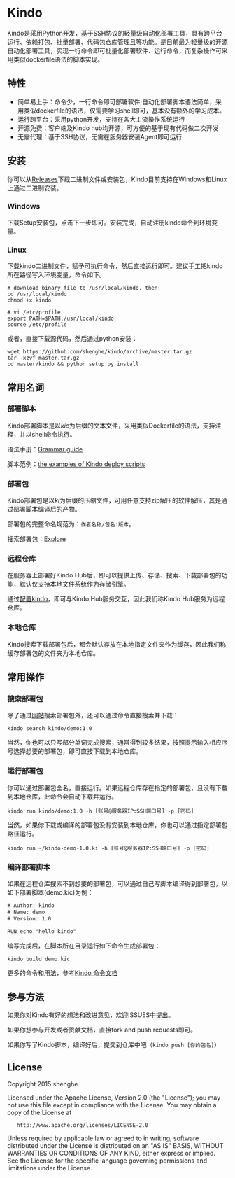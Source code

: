 # Kindo

Kindo是采用Python开发，基于SSH协议的轻量级自动化部署工具，具有跨平台运行、依赖打包、批量部署、代码包仓库管理且等功能。是目前最为轻量级的开源自动化部署工具，实现一行命令即可批量化部署软件、运行命令，而复杂操作可采用类似dockerfile语法的脚本实现。

## 特性

* 简单易上手：命令少，一行命令即可部署软件;自动化部署脚本语法简单，采用类似dockerfile的语法，仅需要学习shell即可，基本没有额外的学习成本。
* 运行跨平台：采用python开发，支持在各大主流操作系统运行
* 开源免费：客户端及Kindo hub均开源，可方便的基于现有代码做二次开发
* 无需代理：基于SSH协议，无需在服务器安装Agent即可运行

## 安装

你可以从[Releases](https://github.com/shenghe/kindo/releases)下载二进制文件或安装包，Kindo目前支持在Windows和Linux上通过二进制安装。

### Windows

下载Setup安装包，点击下一步即可。安装完成，自动注册kindo命令到环境变量。

### Linux

下载kindo二进制文件，赋予可执行命令，然后直接运行即可。建议手工把kindo所在路径写入环境变量，命令如下。

```shell
# download binary file to /usr/local/kindo, then:
cd /usr/local/kindo
chmod +x kindo

# vi /etc/profile
export PATH=$PATH;/usr/local/kindo
source /etc/profile
```

或者，直接下载源代码，然后通过python安装：

```shell
wget https://github.com/shenghe/kindo/archive/master.tar.gz
tar -xzvf master.tar.gz 
cd master/kindo && python setup.py install
```

## 常用名词

### 部署脚本

Kindo部署脚本是以*kic*为后缀的文本文件，采用类似Dockerfile的语法，支持注释，并以shell命令执行。

语法手册：[Grammar guide](https://github.com/shenghe/kindo/wiki/%E5%A6%82%E4%BD%95%E5%86%99%E8%87%AA%E5%8A%A8%E5%8C%96%E9%83%A8%E7%BD%B2%E8%84%9A%E6%9C%AC)

脚本范例：[the examples of Kindo deploy scripts](https://github.com/shenghe/kindo/tree/master/examples)

### 部署包

Kindo部署包是以*ki*为后缀的压缩文件，可用任意支持zip解压的软件解压，其是通过部署脚本编译后的产物。

部署包的完整命名规范为：`作者名称/包名:版本`。

搜索部署包：[Explore](https://shenghe.github.io/kindo)

### 远程仓库

在服务器上部署好Kindo Hub后，即可以提供上传、存储、搜索、下载部署包的功能，默认仅支持本地文件系统作为存储引擎。

通过[配置kindo](https://github.com/shenghe/kindo/wiki/%E5%A6%82%E4%BD%95%E4%BF%AE%E6%94%B9KINDO%E9%85%8D%E7%BD%AE)，即可与Kindo Hub服务交互，因此我们称Kindo Hub服务为远程仓库。

### 本地仓库

Kindo搜索下载部署包后，都会默认存放在本地指定文件夹作为缓存，因此我们称缓存部署包的文件夹为本地仓库。

## 常用操作

### 搜索部署包

除了通过[网站](https://shenghe.github.io/kindo)搜索部署包外，还可以通过命令直接搜索并下载：

```shell
kindo search kindo/demo:1.0
```

当然，你也可以只写部分单词完成搜索，通常得到较多结果，按照提示输入相应序号选择想要的部署包，即可直接下载到本地仓库。

### 运行部署包

你可以通过部署包全名，直接运行。如果远程仓库存在指定的部署包，且没有下载到本地仓库，此命令会自动下载并运行。

```shell
kindo run kindo/demo:1.0 -h [账号@服务器IP:SSH端口号] -p [密码]
```

当然，如果你下载或编译的部署包没有安装到本地仓库，你也可以通过指定部署包路径运行。

```shell
kindo run ~/kindo-demo-1.0.ki -h [账号@服务器IP:SSH端口号] -p [密码]
```

### 编译部署脚本

如果在远程仓库搜索不到想要的部署包，可以通过自己写脚本编译得到部署包，以如下部署脚本(demo.kic)为例：

```txt
# Author: kindo
# Name: demo
# Version: 1.0

RUN echo "hello kindo"
```

编写完成后，在脚本所在目录运行如下命令生成部署包：

```shell
kindo build demo.kic
```

更多的命令和用法，参考[Kindo 命令文档](https://github.com/shenghe/kindo/wiki/%E5%A6%82%E4%BD%95%E6%89%A7%E8%A1%8CKINDO%E5%91%BD%E4%BB%A4)


## 参与方法

如果你对Kindo有好的想法和改进意见，欢迎ISSUES中提出。

如果你想参与开发或者贡献文档，直接fork and push requests即可。

如果你写了Kindo脚本，编译好后，提交到仓库中吧（`kindo push [你的包名]`）


## License

Copyright 2015 shenghe

Licensed under the Apache License, Version 2.0 (the "License");
you may not use this file except in compliance with the License.
You may obtain a copy of the License at

       http://www.apache.org/licenses/LICENSE-2.0

Unless required by applicable law or agreed to in writing, software
distributed under the License is distributed on an "AS IS" BASIS,
WITHOUT WARRANTIES OR CONDITIONS OF ANY KIND, either express or implied.
See the License for the specific language governing permissions and
limitations under the License.
